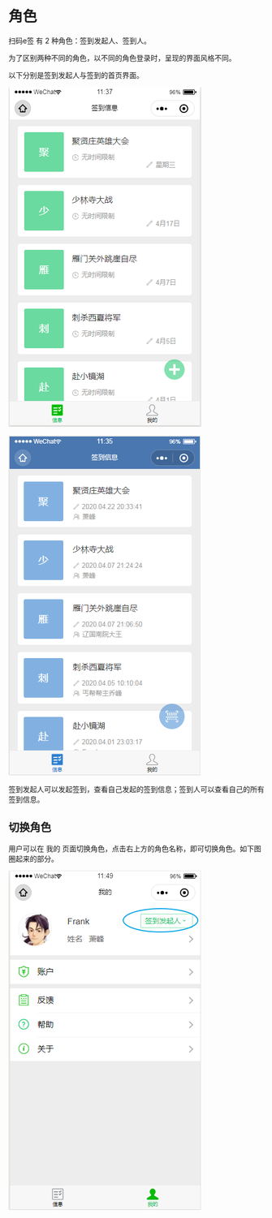 # 角色

扫码e签 有 2 种角色：签到发起人、签到人。

为了区别两种不同的角色，以不同的角色登录时，呈现的界面风格不同。

以下分别是签到发起人与签到的首页界面。

![&#x9996;&#x9875;&#xFF08;&#x7B7E;&#x5230;&#x53D1;&#x8D77;&#x4EBA;&#xFF09;](../.gitbook/assets/admin_home.png)

![&#x9996;&#x9875;&#xFF08;&#x7B7E;&#x5230;&#x4EBA;&#xFF09;](../.gitbook/assets/comuser_home.png)

签到发起人可以发起签到，查看自己发起的签到信息；签到人可以查看自己的所有签到信息。

## 切换角色

用户可以在 我的 页面切换角色，点击右上方的角色名称，即可切换角色。如下图圈起来的部分。

![&#x89D2;&#x8272;&#x5207;&#x6362;](../.gitbook/assets/role.png)



